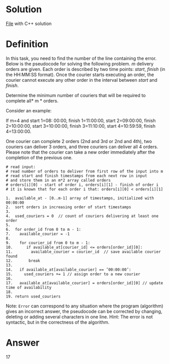 # Solution

[File](task_f.cpp) with C++ solution

# Definition

In this task, you need to find the number of the line containing the error.
Below is the pseudocode for solving the following problem.
*m* delivery orders are given. Each order is described by two time points: *start*, *finish* (in the HH:MM:SS format). Once the courier starts executing an order, the courier cannot execute any other order in the interval between *start* and *finish*.

Determine the minimum number of couriers that will be required to complete all* m * orders.

Consider an example:

If m=4 and
start 1=08: 00:00, finish 1=11:00:00,
start 2=09:00:00, finish 2=10:00:00,
start 3=10:00:00, finish 3=11:10:00,
start 4=10:59:59, finish 4=13:00:00.

One courier can complete 2 orders (2nd and 3rd or 2nd and 4th), two couriers can deliver 3 orders, and three couriers can deliver all 4 orders.
Please note that the courier can take a new order immediately after the completion of the previous one.

 
    # read input:  
    # read number of orders to deliver from first row of the input into m  
    # read start and finish timestamps from each next row in input  
    # and store them in an m*2 array called orders  
    # orders[i][0] - start of order i, orders[i][1] - finish of order i  
    # it is known that for each order i that: orders[i][0] < orders[i][1]  
    
    1.  available_at - [0..m-1] array of timestamps, initialized with 00:00:00  
    2.  sort orders in increasing order of start timestamps  
    3.  
    4.  used_couriers = 0  // count of couriers delivering at least one order  
    5.  
    6.  for order_id from 0 to m - 1:  
    7.    available_courier = -1  
    8.  
    9.    for courier_id from 0 to m - 1:  
    10.      if available_at[courier_id] <= orders[order_id][0]:  
    11.        available_courier = courier_id  // save available courier found  
    12.       break  
    13.  
    14.   if available_at[available_courier] == ’00:00:00’:  
    15.     used_couriers += 1 // assign order to a new courier  
    16.  
    17.   available_at[available_courier] = orders[order_id][0] // update time of availability  
    18.  
    19. return used_couriers

Note: `Error` can correspond to any situation where the program (algorithm) gives an incorrect answer, the pseudocode can be corrected by changing, deleting or adding several characters in one line.
Hint: The error is not syntactic, but in the correctness of the algorithm.

# Answer

17